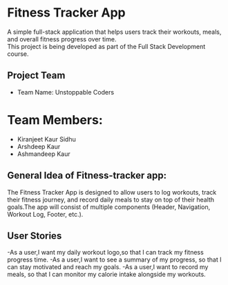 # Fitness Tracker App
 
A simple full-stack application that helps users track their workouts, meals, and overall fitness progress over time.  
This project is being developed as part of the Full Stack Development course.
 
 
## Project Team

- Team Name: Unstoppable Coders

# Team Members:

- Kiranjeet Kaur Sidhu
- Arshdeep Kaur
- Ashmandeep Kaur
 
 
## General Idea of Fitness-tracker app:

The Fitness Tracker App is designed to allow users to log workouts, track their fitness journey, and record daily meals to stay on top of their health goals.The app will consist of multiple components (Header, Navigation, Workout Log, Footer, etc.).
 
## User Stories
-As a user,I want my daily workout logo,so that I can track my fitness progress time.
-As a user,I want to see a summary of my progress, so that I can stay motivated and reach my goals. 
-As a user,I want to record my meals, so that I can monitor my calorie intake alongside my workouts.


 